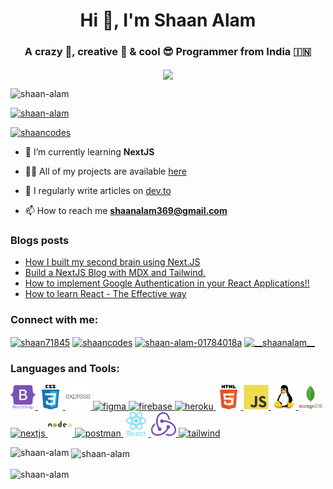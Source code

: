 <h1 align="center">Hi 👋, I'm Shaan Alam</h1>  
<h3 align="center">A crazy 🤪, creative 🎨 & cool 😎 Programmer from India 🇮🇳</h3>  
  
  <p align="center">
<img align="center" src="https://user-images.githubusercontent.com/48273777/158253170-0ef704cf-e348-4b66-94c5-ab6bae77c1dc.png"  width="500" />
  </p>
  
<p align="left"> <img src="https://komarev.com/ghpvc/?username=shaan-alam&label=Profile%20views&color=0e75b6&style=flat" alt="shaan-alam" /> </p>  
  
<p align="left"> <a href="https://github.com/ryo-ma/github-profile-trophy"><img src="https://github-profile-trophy.vercel.app/?username=shaan-alam" alt="shaan-alam" /></a> </p>  
  
<p align="left"> <a href="https://twitter.com/shaancodes" target="blank"><img src="https://img.shields.io/twitter/follow/shaancodes?logo=twitter&style=for-the-badge" alt="shaancodes" /></a> </p>  
  
- 🌱 I’m currently learning **NextJS**  
  
- 👨‍💻 All of my projects are available [here](https://shaanalam.vercel.app)  
  
- 📝 I regularly write articles on [dev.to](https://dev.to/shaan71845)  
  
- 📫 How to reach me **shaanalam369@gmail.com**  
  
### Blogs posts  
<!-- BLOG-POST-LIST:START -->
- [How I built my second brain using Next.JS](https://dev.to/shaan_alam/how-i-built-my-second-brain-using-nextjs-56e7)
- [Build a NextJS Blog with MDX and Tailwind.](https://dev.to/shaan_alam/build-a-nextjs-blog-with-mdx-and-tailwind-1il1)
- [How to implement Google Authentication in your React Applications!!](https://dev.to/shaan_alam/how-to-implement-google-authentication-in-your-react-applications-jb6)
- [How to learn React - The Effective way](https://dev.to/shaan_alam/how-to-learn-react-the-effective-way-2km7)
<!-- BLOG-POST-LIST:END -->  
  
<h3 align="left">Connect with me:</h3>  
<p align="left">  
<a href="https://dev.to/shaan71845" target="blank"><img align="center" src="https://cdn.jsdelivr.net/npm/simple-icons@3.0.1/icons/dev-dot-to.svg" alt="shaan71845" height="30" width="40" /></a>  
<a href="https://twitter.com/shaancodes" target="blank"><img align="center" src="https://cdn.jsdelivr.net/npm/simple-icons@3.0.1/icons/twitter.svg" alt="shaancodes" height="30" width="40" /></a>  
<a href="https://linkedin.com/in/shaan-alam-01784018a" target="blank"><img align="center" src="https://cdn.jsdelivr.net/npm/simple-icons@3.0.1/icons/linkedin.svg" alt="shaan-alam-01784018a" height="30" width="40" /></a>  
<a href="https://instagram.com/__shaanalam__" target="blank"><img align="center" src="https://cdn.jsdelivr.net/npm/simple-icons@3.0.1/icons/instagram.svg" alt="__shaanalam__" height="30" width="40" /></a>  
</p>  
  
<h3 align="left">Languages and Tools:</h3>  
<p align="left"> <a href="https://getbootstrap.com" target="_blank"> <img src="https://raw.githubusercontent.com/devicons/devicon/master/icons/bootstrap/bootstrap-plain-wordmark.svg" alt="bootstrap" width="40" height="40"/> </a> <a href="https://www.w3schools.com/css/" target="_blank"> <img src="https://raw.githubusercontent.com/devicons/devicon/master/icons/css3/css3-original-wordmark.svg" alt="css3" width="40" height="40"/> </a> <a href="https://expressjs.com" target="_blank"> <img src="https://raw.githubusercontent.com/devicons/devicon/master/icons/express/express-original-wordmark.svg" alt="express" width="40" height="40"/> </a> <a href="https://www.figma.com/" target="_blank"> <img src="https://www.vectorlogo.zone/logos/figma/figma-icon.svg" alt="figma" width="40" height="40"/> </a> <a href="https://firebase.google.com/" target="_blank"> <img src="https://www.vectorlogo.zone/logos/firebase/firebase-icon.svg" alt="firebase" width="40" height="40"/> </a> <a href="https://heroku.com" target="_blank"> <img src="https://www.vectorlogo.zone/logos/heroku/heroku-icon.svg" alt="heroku" width="40" height="40"/> </a> <a href="https://www.w3.org/html/" target="_blank"> <img src="https://raw.githubusercontent.com/devicons/devicon/master/icons/html5/html5-original-wordmark.svg" alt="html5" width="40" height="40"/> </a> <a href="https://developer.mozilla.org/en-US/docs/Web/JavaScript" target="_blank"> <img src="https://raw.githubusercontent.com/devicons/devicon/master/icons/javascript/javascript-original.svg" alt="javascript" width="40" height="40"/> </a> <a href="https://www.linux.org/" target="_blank"> <img src="https://raw.githubusercontent.com/devicons/devicon/master/icons/linux/linux-original.svg" alt="linux" width="40" height="40"/> </a> <a href="https://www.mongodb.com/" target="_blank"> <img src="https://raw.githubusercontent.com/devicons/devicon/master/icons/mongodb/mongodb-original-wordmark.svg" alt="mongodb" width="40" height="40"/> </a> <a href="https://nextjs.org/" target="_blank"> <img src="https://cdn.worldvectorlogo.com/logos/nextjs-3.svg" alt="nextjs" width="40" height="40"/> </a> <a href="https://nodejs.org" target="_blank"> <img src="https://raw.githubusercontent.com/devicons/devicon/master/icons/nodejs/nodejs-original-wordmark.svg" alt="nodejs" width="40" height="40"/> </a> <a href="https://postman.com" target="_blank"> <img src="https://www.vectorlogo.zone/logos/getpostman/getpostman-icon.svg" alt="postman" width="40" height="40"/> </a> <a href="https://reactjs.org/" target="_blank"> <img src="https://raw.githubusercontent.com/devicons/devicon/master/icons/react/react-original-wordmark.svg" alt="react" width="40" height="40"/> </a> <a href="https://redux.js.org" target="_blank"> <img src="https://raw.githubusercontent.com/devicons/devicon/master/icons/redux/redux-original.svg" alt="redux" width="40" height="40"/> </a> <a href="https://tailwindcss.com/" target="_blank"> <img src="https://www.vectorlogo.zone/logos/tailwindcss/tailwindcss-icon.svg" alt="tailwind" width="40" height="40"/> </a> </p>  
  
<p><img align="left" src="https://github-readme-stats.vercel.app/api/top-langs?username=shaan-alam&show_icons=true&locale=en&layout=compact" alt="shaan-alam" /></p>  
  
<p>&nbsp;<img align="center" src="https://github-readme-stats.vercel.app/api?username=shaan-alam&show_icons=true&locale=en" alt="shaan-alam" /></p>  
  
<p><img align="center" src="https://github-readme-streak-stats.herokuapp.com/?user=shaan-alam&" alt="shaan-alam" /></p>

